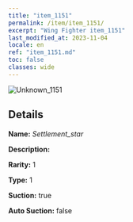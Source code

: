 ```yaml
---
title: "item_1151"
permalink: /item/item_1151/
excerpt: "Wing Fighter item_1151"
last_modified_at: 2023-11-04
locale: en
ref: "item_1151.md"
toc: false
classes: wide
---
```



 ![Unknown_1151](/images/item/Settlement_star_p.png)



## Details

 **Name:** *Settlement_star* 

 **Description:** 

 **Rarity:** 1 

 **Type:** 1 

 **Suction:** true 

 **Auto Suction:** false 


